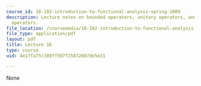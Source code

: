 ```yaml
---
course_id: 18-102-introduction-to-functional-analysis-spring-2009
description: Lecture notes on bounded operators, unitary operators, and finite rank
  operators.
file_location: /coursemedia/18-102-introduction-to-functional-analysis-spring-2009/4e17fa75c389ff597f25872607de5e31_MIT18_102s09_lec16.pdf
file_type: application/pdf
layout: pdf
title: Lecture 16
type: course
uid: 4e17fa75c389ff597f25872607de5e31

---
```

None